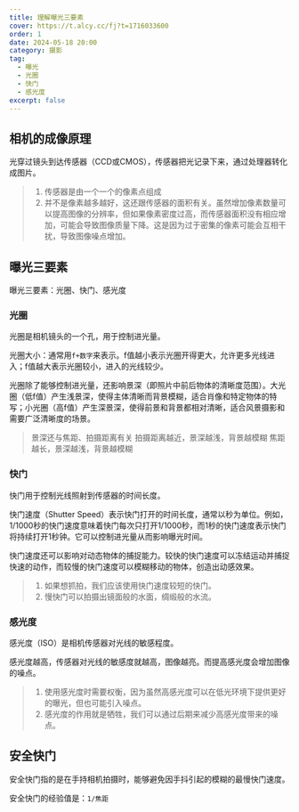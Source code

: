 ```yaml
---
title: 理解曝光三要素
cover: https://t.alcy.cc/fj?t=1716033600
order: 1
date: 2024-05-18 20:00
category: 摄影
tag:
  - 曝光
  - 光圈
  - 快门
  - 感光度
excerpt: false
---
```


## 相机的成像原理

光穿过镜头到达传感器（CCD或CMOS），传感器把光记录下来，通过处理器转化成图片。

> 1. 传感器是由一个一个的像素点组成
> 2. 并不是像素越多越好，这还跟传感器的面积有关。虽然增加像素数量可以提高图像的分辨率，但如果像素密度过高，而传感器面积没有相应增加，可能会导致图像质量下降。这是因为过于密集的像素可能会互相干扰，导致图像噪点增加。

## 曝光三要素

曝光三要素：光圈、快门、感光度

### 光圈

光圈是相机镜头的一个孔，用于控制进光量。

光圈大小：通常用`f+数字`来表示。f值越小表示光圈开得更大，允许更多光线进入；f值越大表示光圈较小，进入的光线较少。

光圈除了能够控制进光量，还影响景深（即照片中前后物体的清晰度范围）。大光圈（低f值）产生浅景深，使得主体清晰而背景模糊，适合肖像和特定物体的特写；小光圈（高f值）产生深景深，使得前景和背景都相对清晰，适合风景摄影和需要广泛清晰度的场景。

> 景深还与焦距、拍摄距离有关
> 拍摄距离越近，景深越浅，背景越模糊
> 焦距越长，景深越浅，背景越模糊

### 快门

快门用于控制光线照射到传感器的时间长度。

快门速度（Shutter Speed）表示快门打开的时间长度，通常以秒为单位。例如，1/1000秒的快门速度意味着快门每次只打开1/1000秒，而1秒的快门速度表示快门将持续打开1秒钟。它可以控制进光量从而影响曝光时间。

快门速度还可以影响对动态物体的捕捉能力。较快的快门速度可以冻结运动并捕捉快速的动作，而较慢的快门速度可以模糊移动的物体，创造出动感效果。

> 1. 如果想抓拍，我们应该使用快门速度较短的快门。
> 2. 慢快门可以拍摄出镜面般的水面，绸缎般的水流。


### 感光度

感光度（ISO）是相机传感器对光线的敏感程度。

感光度越高，传感器对光线的敏感度就越高，图像越亮。而提高感光度会增加图像的噪点。

> 1. 使用感光度时需要权衡，因为虽然高感光度可以在低光环境下提供更好的曝光，但也可能引入噪点。
> 2. 感光度的作用就是牺牲，我们可以通过后期来减少高感光度带来的噪点。

## 安全快门

安全快门指的是在手持相机拍摄时，能够避免因手抖引起的模糊的最慢快门速度。

安全快门的经验值是：`1/焦距`
